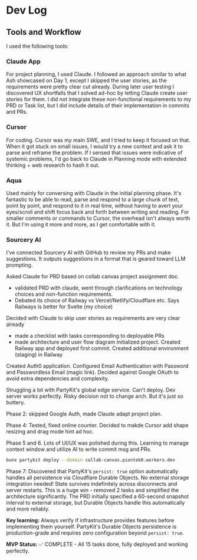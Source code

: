 # Dev Log

## Tools and Workflow

I used the following tools:

### Claude App

For project planning, I used Claude. I followed an approach similar to what Ash showcased on Day 1, except I skipped the user stories, as the requirements were pretty clear cut already. During later user testing I discovered UX shortfalls that I solved ad-hoc by letting Claude create user stories for them. I did not integrate these non-functional requirements to my PRD or Task list, but I did include details of their implementation in commits and PRs.

### Cursor

For coding. Cursor was my main SWE, and I tried to keep it focused on that. When it got stuck on small issues, I would try a new context and ask it to parse and reframe the problem. If I sensed that issues were indicative of systemic problems, I'd go back to Claude in Planning mode with extended thinking + web research to hash it out.

### Aqua

Used mainly for conversing with Claude in the initial planning phase. It's fantastic to be able to read, parse and respond to a large chunk of text, point by point, and respond to it in real time, without having to avert your eyes/scroll and shift focus back and forth between writing and reading. For smaller comments or commands to Cursor, the overhead isn't always worth it. But I'm using it more and more, as I get comfortable with it.

### Sourcery AI

I've connected Sourcery AI with GitHub to review my PRs and make suggestions. It outputs suggestions in a format that is geared toward LLM prompting.

Asked Claude for PRD based on collab canvas project assignment doc.
- validated PRD with claude, went through clarifications on technology choices and non-function requirements.
- Debated its choice of Railway vs Vercel/Netlify/Cloudflare etc. Says Railways is better for Svelte (my choice)

Decided with Claude to skip user stories as requirements are very clear already
- made a checklist with tasks corresponding to deployable PRs
- made architecture and user flow diagram
Initialized project. Created Railway app and deployed first commit.
Created additional environment (staging) in Railway

Created Auth0 application. Configured Email Authentication with Password and Passwordless Email (magic link). Decided against Google OAuth to avoid extra dependencies and complexity.

Struggling a lot with PartyKit's global edge service. Can't deploy. Dev server works perfectly. Risky decision not to change arch. But it's just so buttery.

Phase 2: skipped Google Auth, made Claude adapt project plan.

Phase 4: Tested, fixed online counter. Decided to makde Cursor add shape resizing and drag mode hint ad hoc.

Phase 5 and 6. Lots of UI/UX was polished during this. Learning to manage context window and utilize AI to write commit msg and PRs.

```sh
bunx partykit deploy --domain collab-canvas.piontek0.workers.dev
```

Phase 7: Discovered that PartyKit's `persist: true` option automatically handles all persistence via Cloudflare Durable Objects. No external storage integration needed! State survives indefinitely across disconnects and server restarts. This is a huge win - removed 2 tasks and simplified the architecture significantly. The PRD initially specified a 60-second snapshot interval to external storage, but Durable Objects handle this automatically and more reliably.

**Key learning:** Always verify if infrastructure provides features before implementing them yourself. PartyKit's Durable Objects persistence is production-grade and requires zero configuration beyond `persist: true`.

**MVP Status:** ✅ COMPLETE - All 15 tasks done, fully deployed and working perfectly.